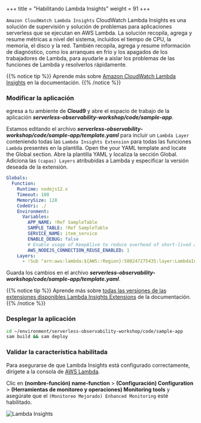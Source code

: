 +++
title = "Habilitando Lambda Insights"
weight = 91
+++

`Amazon CloudWatch Lambda Insights` CloudWatch Lambda Insights es una solución de supervisión y solución de problemas para aplicaciones serverless que se ejecutan en AWS Lambda. La solución recopila, agrega y resume métricas a nivel del sistema, incluidos el tiempo de CPU, la memoria, el disco y la red. También recopila, agrega y resume información de diagnóstico, como los arranques en frío y los apagados de los trabajadores de Lambda, para ayudarle a aislar los problemas de las funciones de Lambda y resolverlos rápidamente.

{{% notice tip %}}
Aprende más sobre [Amazon CloudWatch Lambda Insights](https://docs.aws.amazon.com/lambda/latest/dg/monitoring-insights.html) en la documentación.
{{% /notice %}}


### Modificar la aplicación

egresa a tu ambiente de **Cloud9** y abre el espacio de trabajo de la aplicación ***serverless-observability-workshop/code/sample-app***.

Estamos editando el archivo ***serverless-observability-workshop/code/sample-app/template.yaml*** para incluir un `Lambda Layer` conteniendo todas las `Lambda Insights Extension` para todas las funciones  `Lambda` presentes en la plantilla. Open the your YAML template and locate the Global section. Abre la plantilla YAML y localiza la sección Global. Adiciona las `(capas) Layers` atribubidas a Lambda y especificar la versión deseada de la extensión.

```yaml
Globals:
  Function:
    Runtime: nodejs12.x
    Timeout: 100
    MemorySize: 128
    CodeUri: ./
    Environment:
      Variables:
        APP_NAME: !Ref SampleTable
        SAMPLE_TABLE: !Ref SampleTable
        SERVICE_NAME: item_service
        ENABLE_DEBUG: false
        # Enable usage of KeepAlive to reduce overhead of short-lived actions, like DynamoDB queries
        AWS_NODEJS_CONNECTION_REUSE_ENABLED: 1
    Layers:                                                                                 # <----- ADD FOR LAMBDA INSIGHTS
      - !Sub "arn:aws:lambda:${AWS::Region}:580247275435:layer:LambdaInsightsExtension:14"  # <----- ADD FOR LAMBDA INSIGHTS
```

Guarda los cambios en el archivo ***serverless-observability-workshop/code/sample-app/template.yaml***.

{{% notice tip %}}
Aprende más sobre [todas las versiones de las extensiones disponibles Lambda Insights Extensions](https://docs.aws.amazon.com/AmazonCloudWatch/latest/monitoring/Lambda-Insights-extension-versions.html) de la documentación.
{{% /notice %}}

### Desplegar la aplicación

```sh
cd ~/environment/serverless-observability-workshop/code/sample-app
sam build && sam deploy
```

### Validar la característica habilitada

Para asegurarse de que Lambda Insights está configurado correctamente, dirígete a la consola de [AWS Lambda](https://console.aws.amazon.com/lambda/home?#functions?f0=true&n0=false&op=and&v0=monitoring). 

Clic en **(nombre-función) name-function** > **(Configuración) Configuration** > **(Herramientas de monitoreo y operaciones) Monitoring tools** y asegúrate que el `(Monitoreo Mejorado) Enhanced Monitoring` esté habilitado.

![Lambda Insights](/images/li_1.png)

